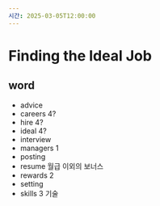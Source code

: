 ```yaml
---
시간: 2025-03-05T12:00:00
---
```

# Finding the Ideal Job
## word 

 - advice
 - careers 4?
 - hire 4?
 - ideal 4?
 - interview
 - managers 1
 - posting
 - resume
   월급 이외의 보너스
 - rewards 2 
 - setting
 - skills 3 
   기술 


